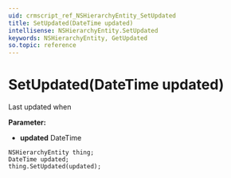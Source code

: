 ```yaml
---
uid: crmscript_ref_NSHierarchyEntity_SetUpdated
title: SetUpdated(DateTime updated)
intellisense: NSHierarchyEntity.SetUpdated
keywords: NSHierarchyEntity, GetUpdated
so.topic: reference
---
```


# SetUpdated(DateTime updated)

Last updated when

**Parameter:** 
* **updated** DateTime

```crmscript
NSHierarchyEntity thing;
DateTime updated;
thing.SetUpdated(updated);
```

